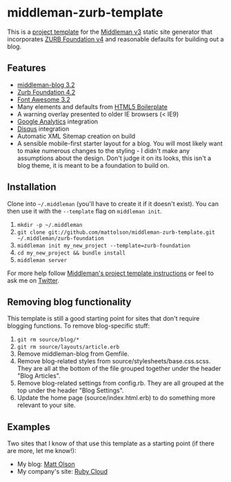 # middleman-zurb-template

This is a [project template](http://middlemanapp.com/getting-started/#toc_6) for the [Middleman v3](http://middlemanapp.com/) static site
generator that incorporates [ZURB Foundation v4](http://foundation.zurb.com) and reasonable defaults for building out a blog.

## Features

* [middleman-blog 3.2](https://github.com/middleman/middleman-blog)
* [Zurb Foundation 4.2](http://foundation.zurb.com/)
* [Font Awesome 3.2](http://fortawesome.github.com/Font-Awesome)
* Many elements and defaults from [HTML5 Boilerplate](http://html5boilerplate.com/)
* A warning overlay presented to older IE browsers (< IE9)
* [Google Analytics](http://www.google.com/analytics/) integration
* [Disqus](http://disqus.com/) integration
* Automatic XML Sitemap creation on build
* A sensible mobile-first starter layout for a blog. You will most likely want to make numerous changes to the styling - I didn't make any assumptions about the design. Don't judge it on its looks, this isn't a blog theme, it is meant to be a foundation to build on.

## Installation

Clone into `~/.middleman` (you'll have to create it if it doesn't exist). You can then use it with the `--template` flag on `middleman init`.

1. `mkdir -p ~/.middleman`
2. `git clone git://github.com/mattolson/middleman-zurb-template.git ~/.middleman/zurb-foundation`
3. `middleman init my_new_project --template=zurb-foundation`
4. `cd my_new_project && bundle install`
5. `middleman server`

For more help follow [Middleman's project template instructions](http://middlemanapp.com/getting-started/) or feel to ask me on [Twitter](http://twitter.com/ahbiscuits).

## Removing blog functionality

This template is still a good starting point for sites that don't require blogging functions. To remove blog-specific stuff:

1. `git rm source/blog/*`
2. `git rm source/layouts/article.erb`
3. Remove middleman-blog from Gemfile.
4. Remove blog-related styles from source/stylesheets/base.css.scss. They are all at the bottom of the file grouped together under the header "Blog Articles".
5. Remove blog-related settings from config.rb. They are all grouped at the top under the header "Blog Settings".
6. Update the home page (source/index.html.erb) to do something more relevant to your site.

## Examples

Two sites that I know of that use this template as a starting point (if there are more, let me know!):
* My blog: [Matt Olson](http://mattolson.com)
* My company's site: [Ruby Cloud](http://rubycloud.com)
